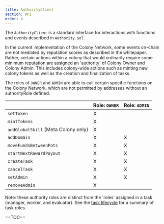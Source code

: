 ```yaml
---
title: AuthorityClient
section: API
order: 4
---
```


The `AuthorityClient` is a standard interface for interactions with functions and events described in `Authority.sol`.

In the current implementation of the Colony Network, some events on-chain are not mediated by reputation scores as described in the whitepaper. Rather, certain actions within a colony that would ordinarily require some minimum reputation are assigned an 'authority' of Colony Owner and Colony Admin. This includes colony-wide actions such as minting new colony tokens as well as the creation and finalization of tasks.

The roles of `OWNER` and `ADMIN` are able to call certain specific functions on the Colony Network, which are not permitted by addresses without an authorityRole defined.


|                                     | Role: `OWNER` | Role: `ADMIN` |
|-------------------------------------|---------------|---------------|
| `setToken`                          | X             |               |
| `mintTokens`                        | X             |               |
| `addGlobalSkill` (Meta Colony only) | X             |               |
| `addDomain`                         | X             | X             |
| `moveFundsBetweenPots`              | X             | X             |
| `startNextRewardPayout`             | X             | X             |
| `createTask`                        | X             | X             |
| `cancelTask`                        | X             | X             |
| `setAdmin`                          | X             | X             |
| `removeAdmin`                       | X             |               |

Note: these authority roles are distinct from the 'roles' assigned in a task (manager, worker, and evaluator). See the [task lifecycle](/colonyjs/docs-task-lifecycle/) for a summary of task roles.

==TOC==
